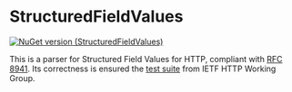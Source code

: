 ﻿# StructuredFieldValues

[![NuGet version (StructuredFieldValues)](https://img.shields.io/nuget/v/StructuredFieldValues)](https://www.nuget.org/packages/StructuredFieldValues/)

This is a parser for Structured Field Values for HTTP, compliant with [RFC 8941](https://httpwg.org/specs/rfc8941.html).
Its correctness is ensured the [test suite](https://github.com/httpwg/structured-field-tests) from IETF HTTP Working Group.
